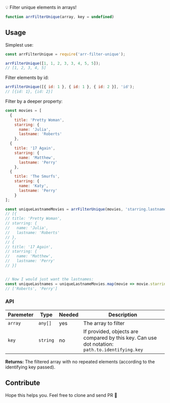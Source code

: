 💡 Filter unique elements in arrays!

```js
function arrFilterUnique(array, key = undefined)
```

## Usage


Simplest use:

```js
const arrFilterUnique = require('arr-filter-unique');

arrFilterUnique([1, 1, 2, 3, 3, 4, 5, 5]);
// [1, 2, 3, 4, 5]
```

Filter elements by id:

```js
arrFilterUnique([{ id: 1 }, { id: 1 }, { id: 2 }], 'id');
// [{id: 1}, {id: 2}]
```

Filter by a deeper property:

```js
const movies = [
  {
    title: 'Pretty Woman',
    starring: {
      name: 'Julia',
      lastname: 'Roberts'
    },
  {
    title: '17 Again',
    starring: {
      name: 'Matthew',
      lastname: 'Perry'
    },
  {
    title: 'The Smurfs',
    starring: {
      name: 'Katy',
      lastname: 'Perry'
    }
];

const uniqueLastnameMovies = arrFilterUnique(movies, 'starring.lastname');
// [{
// title: 'Pretty Woman',
// starring: {
//   name: 'Julia',
//   lastname: 'Roberts'
// },
// {
// title: '17 Again',
// starring: {
//   name: 'Matthew',
//   lastname: 'Perry'
// }]


// Now I would just want the lastnames:
const uniqueLastnames = uniqueLastnameMovies.map(movie => movie.starring.lastname);
// ['Roberts', 'Perry']
```

### API
| Paremeter | Type     | Needed | Description                                                                                    |
| --------- | -------- | ------ | ---------------------------------------------------------------------------------------------- |
| `array`   | `any[]`  | yes    | The array to filter                                                                            |
| `key`     | `string` | no     | If provided, objects are compared by this key. Can use dot notation: `path.to.identifying.key` |


**Returns:** The filtered array with no repeated elements (according to the identifying key passed).

## Contribute
Hope this helps you. Feel free to clone and send PR 🙂